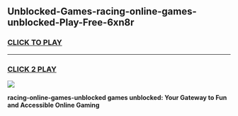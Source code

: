 
## Unblocked-Games-racing-online-games-unblocked-Play-Free-6xn8r
<h3>
<a href="https://premium76.site?title=racing-online-games-unblocked&ref=15A">CLICK TO PLAY</a></h3>
<hr>

<h3>
<a href="https://premium76.site?title=racing-online-games-unblocked&ref=15A">CLICK 2 PLAY</a>
  
</h3>

<a href="https://premium76.site?title=racing-online-games-unblocked&ref=15A"><img src="https://clearcache.store/games.png"></a>


**racing-online-games-unblocked games unblocked: Your Gateway to Fun and Accessible Online Gaming**
